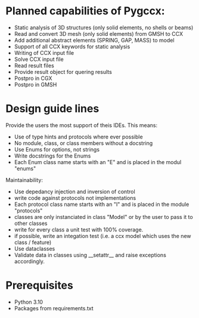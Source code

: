 # Planned capabilities of Pygccx:
- Static analysis of 3D structures (only solid elements, no shells or beams)
- Read and convert 3D mesh (only solid elements) from GMSH to CCX
- Add additional abstract elements (SPRING, GAP, MASS) to model
- Support of all CCX keywords for static analysis
- Writing of CCX input file
- Solve CCX input file
- Read result files
- Provide result object for quering results
- Postpro in CGX
- Postpro in GMSH

# Design guide lines
Provide the users the most support of theis IDEs. This means:
- Use of type hints and protocols where ever possible
- No module, class, or class members without a docstring
- Use Enums for options, not strings
- Write docstrings for the Enums
- Each Enum class name starts with an "E" and is placed in the modul "enums"

Maintainability:
- Use depedancy injection and inversion of control
- write code against protocols not implementations
- Each protocol class name starts with an "I" and is placed in the module "protocols"
- classes are only instanciated in class "Model" or by the user to pass it to other classes
- write for every class a unit test with 100% coverage.
- if possible, write an integation test (i.e. a ccx model which uses the new class / feature)
- Use dataclasses 
- Validate data in classes using \_\_setattr__ and raise exceptions accordingly.


# Prerequisites
- Python 3.10
- Packages from requirements.txt
